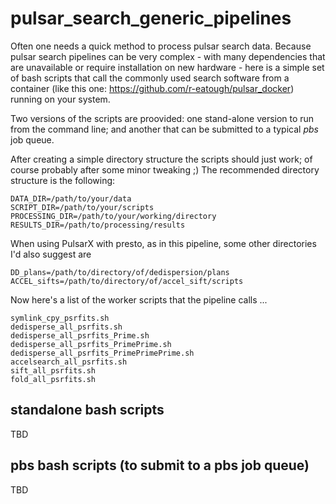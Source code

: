 # pulsar_search_generic_pipelines
Often one needs a quick method to process pulsar search data. Because pulsar search pipelines can be very complex - with many dependencies that are unavailable or require installation on new hardware - here is a simple set of bash scripts that call the commonly used search software from a container (like this one: https://github.com/r-eatough/pulsar_docker) running on your system.

Two versions of the scripts are proovided: one stand-alone version to run from the command line; and another that can be submitted to a typical _pbs_ job queue.  

After creating a simple directory structure the scripts should just work; of course probably after some minor tweaking ;) The recommended directory structure is the following:

    DATA_DIR=/path/to/your/data
    SCRIPT_DIR=/path/to/your/scripts
    PROCESSING_DIR=/path/to/your/working/directory
    RESULTS_DIR=/path/to/processing/results

When using PulsarX with presto, as in this pipeline, some other directories I'd also suggest are

    DD_plans=/path/to/directory/of/dedispersion/plans
    ACCEL_sifts=/path/to/directory/of/accel_sift/scripts

Now here's a list of the worker scripts that the pipeline calls ...

    symlink_cpy_psrfits.sh
    dedisperse_all_psrfits.sh
    dedisperse_all_psrfits_Prime.sh
    dedisperse_all_psrfits_PrimePrime.sh
    dedisperse_all_psrfits_PrimePrimePrime.sh
    accelsearch_all_psrfits.sh
    sift_all_psrfits.sh
    fold_all_psrfits.sh
    


## standalone bash scripts
TBD

## pbs bash scripts (to submit to a pbs job queue)
TBD
